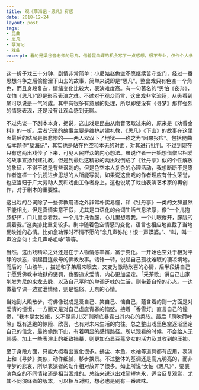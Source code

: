 ```yaml
---
title: 观《孽海记・思凡》有感
date: 2018-12-24
layout: post
tags:
- 昆曲
- 思凡
- 孽海记
- 戏曲
excerpt: 看的是梁谷音老师的思凡，借着昆曲课的机会写了一点感想，很不专业，仅作个人参考用
---
```


这一折子戏三十分钟，剧情非常简单：小尼姑赵色空不愿继续苦守空门，经过一番思想斗争之后偷偷溜下山去的故事，简单来说即是“思凡”。整出戏只有色空一个角色，而且身段复杂，情绪变化比较大，表演难度高。有一句著名的“男怕《夜奔》，女怕《思凡》”即是形容表演之难。不过对于观众而言，这出戏非常流畅，从头看到尾可以说是一气呵成。其中有很多有意思的处理，所以即使没有《寻梦》那样强烈的情感表现，还是没有让观众感到无聊。

不过先谈一下剧本本身，据说，这出戏是昆曲从南音吸取过来的，原来是《劝善金科》的一折。后者记录的故事主要是维护封建礼教，《思凡》《下山》的故事在这里面最后的结局是很悲惨的——两人双双下了地狱——称之为“因果报应”。包括昆曲版本题作“孽海记”，其实也是站在色空和本无的对面，对其进行批判。不过到现在只有这两出戏传了下来，可见人民群众的内心想法。虽说作者一开始想借僧尼相爱的故事宣扬封建礼教，但是到最后这精彩的两出戏倒成了《牡丹亭》似的个性解放的象征，不得不说是有些讽刺的。但是色空本人复杂的心理活动，我想断断不是原作者这样一个仇视进步思想的人所能写就，如果说这出戏的作者理应有什么荣誉，也应当归于广大劳动人民和戏曲工作者身上。这也说明了戏曲表演艺术家的再创作，对于剧本的重要性。

这出戏的台词除了一些佛教用语之外非常朴实易懂，和《牡丹亭》一类的文辞虽然不能相比，但是真情实意不假，尤其是口语化的台词生活气息浓厚，像“一个儿抱膝舒怀，口儿里念着我。一个儿手托香腮，心儿里想着我。一个儿眼倦开，朦胧的觑着我。”这类排比重复较多。剧中随着色空情感的变化，语言也相应地直截了当地反映她的心情。比如念功课时不情不愿的“念几声弥陀！恨一声媒婆。”、“叫，叫一声没奈何！念几声哆呾哆”等等。

当然，这出戏精彩之处还是在于人物情感丰富，富于变化。一开始色空处于相对平静的状态，讲起目连救母的佛教故事。话锋一转，说起自己孤枕难眠的凄凉境地。而后的「山坡羊」，描述和子弟眉来眼去，又变为激动欣喜的心情，后半段讲自己宁愿受佛教中地狱的惩罚，也要追求爱情，内心更加坚定。「采茶歌」讲自己出家削发为尼的来龙去脉，以及自己平时的单调乏味的生活，则带着自怜的心态。一边做着早课一边宣泄情绪，则是愠怒、无奈的心情。

当她到大殿散步，将佛像说成是爱自己、笑自己、恼自己，蕴含着的则一方面是对爱情的憧憬，一方面又是对自己虚度青春的恼怒。接着「香雪灯」直言自己的憧憬，“我本是女姣娥，又不是男儿汉”则彻底暴露出其内心的柔软。最后「风吹荷叶煞」既有逃跑的惊险、欣喜，也有对未来生活的向往。总之整出戏里色空逐渐坚定自己的信念，最终偷跑下山，有着明显的感情路径。所以观看的时候，不会给人无聊感。加上一些表演上的细致描摹，则更加凸显豆蔻少女的活力及其收到的压抑。

至于身段方面，只能大概看出变化很多。拂尘、木鱼、水袖等道具都有应用，表演上和《寻梦》类似，动作细腻，移步换景。不过整体的基调还是高亢明亮的，而非寻梦的悲哀，所以表演者的动作相对放开了很多。如上所说“女怕《思凡》”，要表演色空的不同情绪还是相当困难的。总结来说这出戏简短隽永，适合反复观赏，尤其不同演绎者的版本，可以相互对照，想必也是别有一番趣味。
